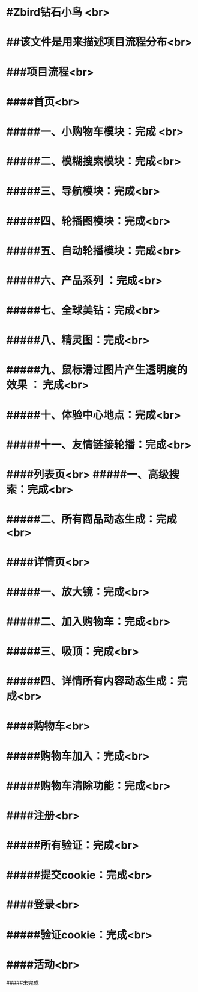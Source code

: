 #**Zbird钻石小鸟** \<br>
===
##该文件是用来描述项目流程分布\<br>
===
###项目流程\<br>
===
####首页\<br>
===
#####一、小购物车模块：完成 \<br>
===
#####二、模糊搜索模块：完成\<br>
===
#####三、导航模块：完成\<br>
===
#####四、轮播图模块：完成\<br>
===
#####五、自动轮播模块：完成\<br>
===
#####六、产品系列 ：完成\<br>
===
#####七、全球美钻：完成\<br>
===
#####八、精灵图：完成\<br>
===
#####九、鼠标滑过图片产生透明度的效果 ： 完成\<br>
===
#####十、体验中心地点：完成\<br>
===
#####十一、友情链接轮播：完成\<br>
===
####列表页\<br>
#####一、高级搜索：完成\<br>
===
#####二、所有商品动态生成：完成\<br>
===
####详情页\<br>
===
#####一、放大镜：完成\<br>
===
#####二、加入购物车：完成\<br>
===
#####三、吸顶：完成\<br>
===
#####四、详情所有内容动态生成：完成\<br>
===
####购物车\<br>
===
#####购物车加入：完成\<br>
===
#####购物车清除功能：完成\<br>
===
####注册\<br>
===
#####所有验证：完成\<br>
===
#####提交cookie：完成\<br>
===
####登录\<br>
===
#####验证cookie：完成\<br>
===
####活动\<br>
===
#####未完成 








